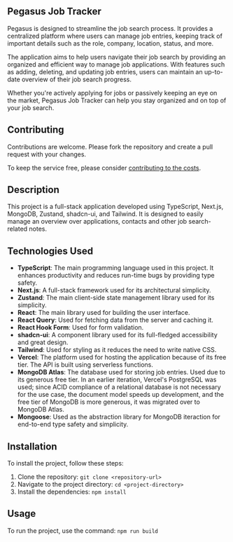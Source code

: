 ## Pegasus Job Tracker

Pegasus is designed to streamline the job search process. It provides a centralized platform where users can manage job entries, keeping track of important details such as the role, company, location, status, and more. 

The application aims to help users navigate their job search by providing an organized and efficient way to manage job applications. With features such as adding, deleting, and updating job entries, users can maintain an up-to-date overview of their job search progress. 

Whether you're actively applying for jobs or passively keeping an eye on the market, Pegasus Job Tracker can help you stay organized and on top of your job search.

## Contributing

Contributions are welcome. Please fork the repository and create a pull request with your changes.

To keep the service free, please consider [contributing to the costs](https://buy.stripe.com/bIYaEP9kL5Oq6Ry4gh).

## Description

This project is a full-stack application developed using TypeScript, Next.js, MongoDB, Zustand, shadcn-ui,
and Tailwind. It is designed to easily manage an overview over applications, contacts and other job search-related notes.

## Technologies Used

- **TypeScript**: The main programming language used in this project. It enhances productivity and reduces run-time bugs
  by providing type safety.
- **Next.js**: A full-stack framework used for its architectural simplicity.
- **Zustand**: The main client-side state management library used for its simplicity.
- **React**: The main library used for building the user interface.
- **React Query**: Used for fetching data from the server and caching it.
- **React Hook Form**: Used for form validation.
- **shadcn-ui**: A component library used for its full-fledged accessibility and great design.
- **Tailwind**: Used for styling as it reduces the need to write native CSS.
- **Vercel**: The platform used for hosting the application because of its free tier. The API is built using serverless functions.
- **MongoDB Atlas**: The database used for storing job entries. Used due to its generous free tier. In an earlier iteration, Vercel's PostgreSQL was used; since ACID compliance of a relational database is not necessary for the use case, the document model speeds up development, and the free tier of MongoDB is more generous, it was migrated over to MongoDB Atlas.
- **Mongoose**: Used as the abstraction library for MongoDB iteraction for end-to-end type safety and simplicity.

## Installation

To install the project, follow these steps:

1. Clone the repository: `git clone <repository-url>`
2. Navigate to the project directory: `cd <project-directory>`
3. Install the dependencies: `npm install`

## Usage

To run the project, use the command: `npm run build`
